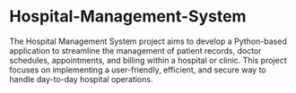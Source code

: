 # Hospital-Management-System
The Hospital Management System project aims to develop a Python-based application to streamline the management of patient records, doctor schedules, appointments, and billing within a hospital or clinic. This project focuses on implementing a user-friendly, efficient, and secure way to handle day-to-day hospital operations.
